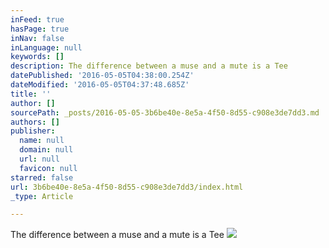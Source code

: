 ```yaml
---
inFeed: true
hasPage: true
inNav: false
inLanguage: null
keywords: []
description: The difference between a muse and a mute is a Tee
datePublished: '2016-05-05T04:38:00.254Z'
dateModified: '2016-05-05T04:37:48.685Z'
title: ''
author: []
sourcePath: _posts/2016-05-05-3b6be40e-8e5a-4f50-8d55-c908e3de7dd3.md
authors: []
publisher:
  name: null
  domain: null
  url: null
  favicon: null
starred: false
url: 3b6be40e-8e5a-4f50-8d55-c908e3de7dd3/index.html
_type: Article

---
```

The difference between a muse and a mute is a Tee
![](https://the-grid-user-content.s3-us-west-2.amazonaws.com/e1447b0e-2863-4274-adde-f6c8adad23ac.png)